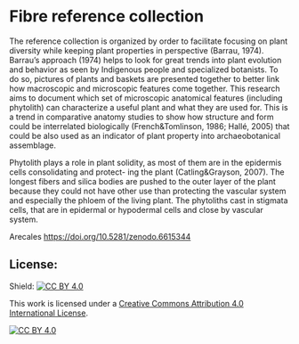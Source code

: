 # Fibre reference collection

The reference collection is organized by order to facilitate focusing on plant diversity while keeping plant
properties in perspective (Barrau, 1974). Barrau’s approach (1974) helps to look for great trends into plant
evolution and behavior as seen by Indigenous people and specialized botanists. To do so, pictures of plants
and baskets are presented together to better link how macroscopic and microscopic features come together.
This research aims to document which set of microscopic anatomical features (including phytolith) can
characterize a useful plant and what they are used for. This is a trend in comparative anatomy studies to
show how structure and form could be interrelated biologically (French&Tomlinson, 1986; Hallé, 2005)
that could be also used as an indicator of plant property into archaeobotanical assemblage.

Phytolith plays a role in plant solidity, as most of them are in the epidermis cells consolidating and protect-
ing the plant (Catling&Grayson, 2007). The longest fibers and silica bodies are pushed to the outer layer of
the plant because they could not have other use than protecting the vascular system and especially the phloem of the living plant. The phytoliths cast in stigmata cells, that are in epidermal or hypodermal cells and
close by vascular system.

Arecales https://doi.org/10.5281/zenodo.6615344



## License:
Shield: [![CC BY 4.0][cc-by-shield]][cc-by]

This work is licensed under a
[Creative Commons Attribution 4.0 International License][cc-by].

[![CC BY 4.0][cc-by-image]][cc-by]

[cc-by]: http://creativecommons.org/licenses/by/4.0/
[cc-by-image]: https://i.creativecommons.org/l/by/4.0/88x31.png
[cc-by-shield]: https://img.shields.io/badge/License-CC%20BY%204.0-lightgrey.svg*
